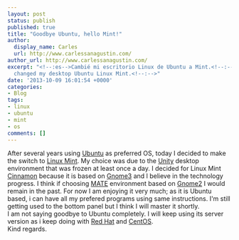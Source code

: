 ```yaml
---
layout: post
status: publish
published: true
title: "Goodbye Ubuntu, hello Mint!"
author:
  display_name: Carles
  url: http://www.carlessanagustin.com/
author_url: http://www.carlessanagustin.com/
excerpt: "<!--:es-->Cambié mi escritorio Linux de Ubuntu a Mint.<!--:--><!--:en-->I
  changed my desktop Ubuntu Linux Mint.<!--:-->"
date: '2013-10-09 16:01:54 +0000'
categories:
- Blog
tags:
- linux
- ubuntu
- mint
- os
comments: []
---
```

After several years using [Ubuntu](http://www.ubuntu.com/ "Ubuntu") as preferred OS, today I decided to make the switch to [Linux Mint](http://www.linuxmint.com/ "Linux Mint"). My choice was due to the [Unity](http://unity.ubuntu.com/ "Unity") desktop environment that was frozen at least once a day. I decided for Linux Mint [Cinnamon](http://www.linuxmint.com/rel_olivia_whatsnew.php#cinnamon "Cinnamon") because it is based on [Gnome3](http://www.gnome.org/gnome-3/ "Gnome3") and I believe in the technology progress. I think if choosing [MATE](http://www.linuxmint.com/rel_olivia_whatsnew.php#mate "MATE") environment based on [Gnome2](http://www.gnome.org/ "Gnome2") I would remain in the past. For now I am enjoying it very much; as it is Ubuntu based, i can have all my prefered programs using same instructions. I'm still getting used to the bottom panel but I think I will master it shortly.  
I am not saying goodbye to Ubuntu completely. I will keep using its server version as i keep doing with [Red Hat](http://ie.redhat.com/ "Red Hat") and [CentOS](http://www.centos.org/ "CentOS").  
Kind regards.
